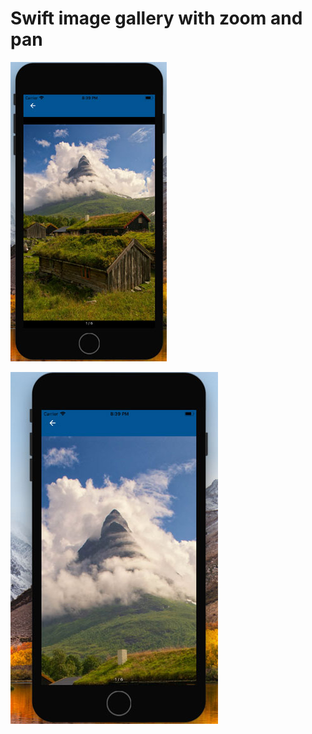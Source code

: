 # Swift image gallery with zoom and pan

![Normal View](https://github.com/farhan101/ImageGallery/blob/master/swift_image_gallery_1.jpg)

![Zoom](https://github.com/farhan101/ImageGallery/blob/master/swift_image_gallery_2.jpg)
